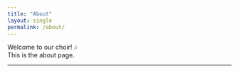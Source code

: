 ```yaml
---
title: "About"
layout: single
permalink: /about/
---
```


Welcome to our choir! 🎶  
This is the about page.

---

